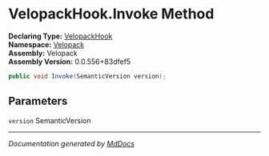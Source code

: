 ﻿<!--  
  <auto-generated>   
    The contents of this file were generated by a tool.  
    Changes to this file may be list if the file is regenerated  
  </auto-generated>   
-->

# VelopackHook.Invoke Method

**Declaring Type:** [VelopackHook](../index.md)  
**Namespace:** [Velopack](../../index.md)  
**Assembly:** Velopack  
**Assembly Version:** 0.0.556+83dfef5

```csharp
public void Invoke(SemanticVersion version);
```

## Parameters

`version`  SemanticVersion

___

*Documentation generated by [MdDocs](https://github.com/ap0llo/mddocs)*
